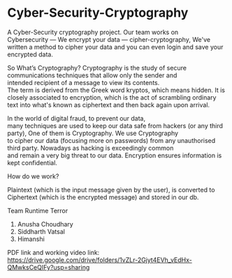 # Cyber-Security-Cryptography
A Cyber-Security cryptography project.
Our team works on Cybersecurity — We encrypt your data — cipher-cryptography, We've written a method to cipher your data and you can even login and 
save your encrypted data.

So What’s Cryptography?
Cryptography is the study of secure communications techniques that allow only the sender and intended recipient of a message to view its contents. 
The term is derived from the Greek word kryptos, which means hidden. It is closely associated to encryption, 
which is the act of scrambling ordinary text into what's known as ciphertext and then back again upon arrival.


In the world of digital fraud, to prevent our data, many techniques are used to keep our data safe from hackers (or any third party), One of them is Cryptography.
We use Cryptography to cipher our data (focusing more on passwords) from any unauthorised third party.
Nowadays as hacking is exceedingly common and remain a very big threat to our data.
Encryption ensures information is kept confidential.

How do we work?

Plaintext (which is the input message given by the user), is converted to Ciphertext (which is the encrypted message) and stored in our db.

Team Runtime Terror
1. Anusha Choudhary 
2. Siddharth Vatsal
3. Himanshi

PDF link and working video link: https://drive.google.com/drive/folders/1vZLr-2Gjyt4EVh_vEdHx-QMwksCeQIFy?usp=sharing

